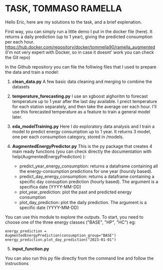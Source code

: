 # TASK, TOMMASO RAMELLA

Hello Eric, here are my solutions to the task, and a brief explenation.

First way, you can simply run a little demo I put in the docker file (here). It returns a daily prediction (up to 1 year), giving the predicted consumption per each hour. 
https://hub.docker.com/repository/docker/tommella90/ramella_augmented
(I'm not very expert with Docker, so in case it doesnt' work you can check the Git repo)

In the Github repository you can file the folliwing files that I used to prepare the data and train a model: 
1) **clean_data.py**
A few basic data cleaning and merging to combine the datasets

2) **temperature_forecasting.py**
I use an xgboost alghoritm to forecast temperature up to 1 year after the last day available. I preict temperature for each station separately, and then take the average oer each hour. I'll use this forecasted temperature as 
a feature to train a general model later. 

3) **eda_modelTraining.py**
Here I do exploratory data analysis and I train a model to predict energy consumption up to 1 year. 
It returns 3 model, one per each consumption category, stored in /models. 

4) **AugmentedEnergyPredictor.py**
This is the py package that creates 4 main ready functions (you can check directly the documentation with 
help(AugmentedEnergyPrediction)
):
	- predict_year_energy_consumption: returns a dataframe containing all the energy-consumption predictions for one year (hoursly based). 
	- predict_day_energy_consumption: returns a dataframe containing a specific day consuption prediction (hourly based). The argument is a specifica date (YYYY-MM-DD)
	- plot_year_prediction: plot the past and predicted energy consumption
	- plot_day_prediction: plot the daily prediction. The argument is a specific date (YYYY-MM-DD)

You can use this module to explore the outputs. To start, you need to choose one of the three energy classes ("BASE", "HP", "HC")
eg:

```
energy_prediction = AugmentedEnergyPrediction(consumption_group="BASE")
energy_prediction.plot_day_prediction("2023-01-01")
```

5) **input_function.py**

You can also run this py file directly from the command line and follow the instructions

